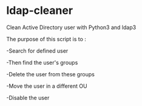 # ldap-cleaner
Clean Active Directory user with Python3 and ldap3

The purpose of this script is to :

-Search for defined user

-Then find the user's groups

-Delete the user from these groups

-Move the user in a different OU

-Disable the user
